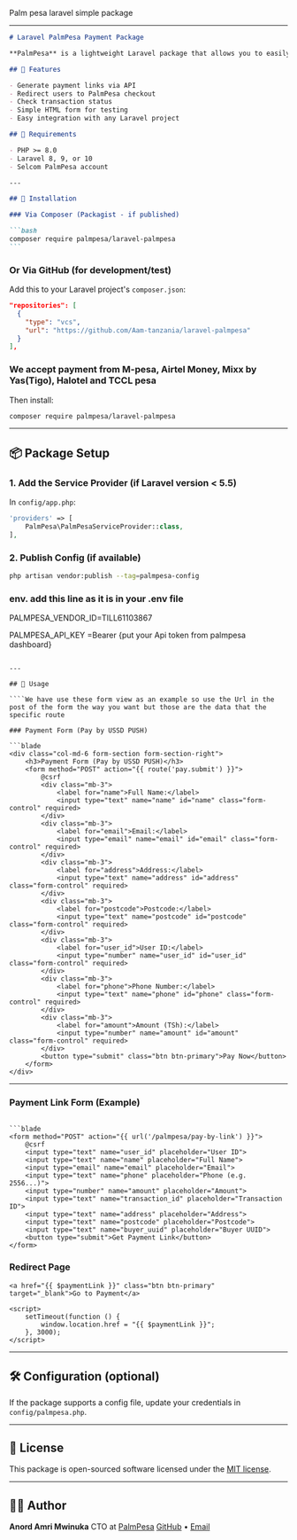 Palm pesa laravel simple package 

---

````markdown
# Laravel PalmPesa Payment Package

**PalmPesa** is a lightweight Laravel package that allows you to easily integrate payment by link using the Selcom PalmPesa gateway.

## 🔧 Features

- Generate payment links via API
- Redirect users to PalmPesa checkout
- Check transaction status
- Simple HTML form for testing
- Easy integration with any Laravel project

## 🧰 Requirements

- PHP >= 8.0
- Laravel 8, 9, or 10
- Selcom PalmPesa account

---

## 🚀 Installation

### Via Composer (Packagist - if published)

```bash
composer require palmpesa/laravel-palmpesa
```
````

### Or Via GitHub (for development/test)

Add this to your Laravel project's `composer.json`:

```json
"repositories": [
  {
    "type": "vcs",
    "url": "https://github.com/Aam-tanzania/laravel-palmpesa"
  }
],
```

### We accept payment from M-pesa, Airtel Money, Mixx by Yas(Tigo), Halotel and TCCL pesa

Then install:

```bash
composer require palmpesa/laravel-palmpesa
```

---

## 📦 Package Setup

### 1. Add the Service Provider (if Laravel version < 5.5)

In `config/app.php`:

```php
'providers' => [
    PalmPesa\PalmPesaServiceProvider::class,
],
```

### 2. Publish Config (if available)

```bash
php artisan vendor:publish --tag=palmpesa-config
```

### env. add this line as it is in your .env file


PALMPESA_VENDOR_ID=TILL61103867

PALMPESA_API_KEY =Bearer {put your Api token from palmpesa dashboard} 
```

---

## 🧪 Usage

````We have use these form view as an example so use the Url in the post of the form the way you want but those are the data that the specific route

### Payment Form (Pay by USSD PUSH)

```blade
<div class="col-md-6 form-section form-section-right">
    <h3>Payment Form (Pay by USSD PUSH)</h3>
    <form method="POST" action="{{ route('pay.submit') }}">
        @csrf
        <div class="mb-3">
            <label for="name">Full Name:</label>
            <input type="text" name="name" id="name" class="form-control" required>
        </div>
        <div class="mb-3">
            <label for="email">Email:</label>
            <input type="email" name="email" id="email" class="form-control" required>
        </div>
        <div class="mb-3">
            <label for="address">Address:</label>
            <input type="text" name="address" id="address" class="form-control" required>
        </div>
        <div class="mb-3">
            <label for="postcode">Postcode:</label>
            <input type="text" name="postcode" id="postcode" class="form-control" required>
        </div>
        <div class="mb-3">
            <label for="user_id">User ID:</label>
            <input type="number" name="user_id" id="user_id" class="form-control" required>
        </div>
        <div class="mb-3">
            <label for="phone">Phone Number:</label>
            <input type="text" name="phone" id="phone" class="form-control" required>
        </div>
        <div class="mb-3">
            <label for="amount">Amount (TSh):</label>
            <input type="number" name="amount" id="amount" class="form-control" required>
        </div>
        <button type="submit" class="btn btn-primary">Pay Now</button>
    </form>
</div>
````

---

### Payment Link Form (Example)

````This will give you the link

```blade
<form method="POST" action="{{ url('/palmpesa/pay-by-link') }}">
    @csrf
    <input type="text" name="user_id" placeholder="User ID">
    <input type="text" name="name" placeholder="Full Name">
    <input type="email" name="email" placeholder="Email">
    <input type="text" name="phone" placeholder="Phone (e.g. 2556...)">
    <input type="number" name="amount" placeholder="Amount">
    <input type="text" name="transaction_id" placeholder="Transaction ID">
    <input type="text" name="address" placeholder="Address">
    <input type="text" name="postcode" placeholder="Postcode">
    <input type="text" name="buyer_uuid" placeholder="Buyer UUID">
    <button type="submit">Get Payment Link</button>
</form>
````

### Redirect Page

```blade
<a href="{{ $paymentLink }}" class="btn btn-primary" target="_blank">Go to Payment</a>

<script>
    setTimeout(function () {
        window.location.href = "{{ $paymentLink }}";
    }, 3000);
</script>
```

---

## 🛠 Configuration (optional)

If the package supports a config file, update your credentials in `config/palmpesa.php`.

---

## 📄 License

This package is open-sourced software licensed under the [MIT license](LICENSE).

---

## 👨‍💻 Author

**Anord Amri Mwinuka**
CTO at [PalmPesa](https://palmpesa.co.tz)
[GitHub](https://github.com/Aam-tanzania) • [Email](anoldmwinuka@gmail.com)

```

```
